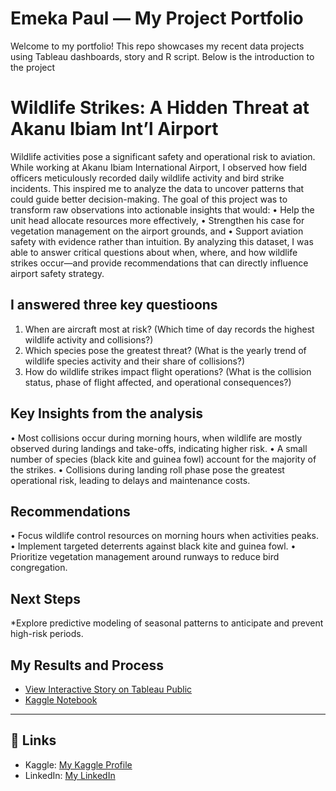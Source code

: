 # Emeka Paul — My Project Portfolio

Welcome to my portfolio! This repo showcases my recent data projects using Tableau dashboards, story and R script.
Below is the introduction to the project 

# Wildlife Strikes: A Hidden Threat at Akanu Ibiam Int’l Airport

Wildlife activities pose a significant safety and operational risk to aviation. While working at Akanu Ibiam International Airport, I observed how field officers meticulously recorded daily wildlife activity and bird strike incidents. This inspired me to analyze the data to uncover patterns that could guide better decision-making.
The goal of this project was to transform raw observations into actionable insights that would:
•	Help the unit head allocate resources more effectively,
•	Strengthen his case for vegetation management on the airport grounds, and
•	Support aviation safety with evidence rather than intuition.
By analyzing this dataset, I was able to answer critical questions about when, where, and how wildlife strikes occur—and provide recommendations that can directly influence airport safety strategy.


## I answered three key questioons
1.	When are aircraft most at risk?
(Which time of day records the highest wildlife activity and collisions?)
2.	Which species pose the greatest threat?
(What is the yearly trend of wildlife species activity and their share of collisions?)
3.	How do wildlife strikes impact flight operations?
(What is the collision status, phase of flight affected, and operational consequences?)


## Key Insights from the analysis
•	Most collisions occur during morning hours, when wildlife are mostly observed during landings and take-offs, indicating higher risk.
•	A small number of species (black kite and guinea fowl) account for the majority of the strikes.
•	Collisions during landing roll phase pose the greatest operational risk, leading to delays and maintenance costs.


## Recommendations
•	Focus wildlife control resources on morning hours when activities peaks.
•	Implement targeted deterrents against black kite and guinea fowl.
•	Prioritize vegetation management around runways to reduce bird congregation.


## Next Steps

*Explore predictive modeling of seasonal patterns to anticipate and prevent high-risk periods.


## My Results and Process
   - [View Interactive Story on Tableau Public](https://public.tableau.com/shared/STP6C2HSC?:display_count=n&:origin=viz_share_link)  
   - [Kaggle Notebook](https://www.kaggle.com/code/emekapaul/aiia-wildlife-project)   
---

## 🔗 Links
- Kaggle: [My Kaggle Profile](https://www.kaggle.com/emekapaul)  
- LinkedIn: [My LinkedIn](https://www.linkedin.com/in/paul-emeka-58a449214/)
